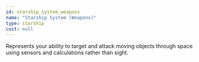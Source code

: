 ```yaml
---
id: starship_system_weapons
name: "Starship System (Weapons)"
type: starship
cost: null
---
```


Represents your ability to target and attack moving objects through space using sensors and calculations rather than sight.